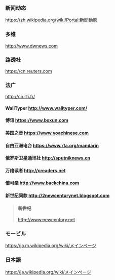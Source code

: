 ### 新闻动态
https://zh.wikipedia.org/wiki/Portal:新聞動態
### 多维
http://www.dwnews.com
### 路透社
https://cn.reuters.com
### 法广
http://cn.rfi.fr/
#### WallTyper http://www.walltyper.com/
#### 博讯 https://www.boxun.com
#### 美国之音 https://www.voachinese.com
#### 自由亚洲电台 https://www.rfa.org/mandarin
#### 俄罗斯卫星通讯社 http://sputniknews.cn
#### 万维读者 http://creaders.net
#### 倍可亲 http://www.backchina.com
#### 新世纪同款 http://2newcenturynet.blogspot.com
>#### ~~新世纪~~
>~~http://www.newcentury.net~~
### モービル
https://ja.m.wikipedia.org/wiki/メインページ
### 日本語
https://ja.wikipedia.org/wiki/メインページ